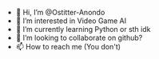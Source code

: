 - 👋 Hi, I’m @Ostitter-Anondo
- 👀 I’m interested in Video Game AI
- 🌱 I’m currently learning Python or sth idk
- 💞️ I’m looking to collaborate on github?
- 📫 How to reach me (You don't)

<!---
Ostitter-Anondo/Ostitter-Anondo is a ✨ special ✨ repository because its `README.md` (this file) appears on your GitHub profile.
You can click the Preview link to take a look at your changes.
--->
